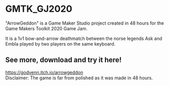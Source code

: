 # GMTK_GJ2020
"ArrowGeddon" is a Game Maker Studio project created in 48 hours for the Game Makers Toolkit 2020 Game Jam.  
  
It is a 1v1 bow-and-arrow deathmatch between the norse legends Ask and Embla played by two players on the same keyboard.
## See more, download and try it here!
https://godvenn.itch.io/arrowgeddon  
Disclaimer: The game is far from polished as it was made in 48 hours.
